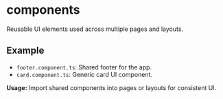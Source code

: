 # components

Reusable UI elements used across multiple pages and layouts.

## Example
- `footer.component.ts`: Shared footer for the app.
- `card.component.ts`: Generic card UI component.

**Usage:**
Import shared components into pages or layouts for consistent UI.
